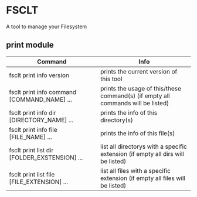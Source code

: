 # FSCLT
A tool to manage your Filesystem

## print module

Command										|Info
--------------------------------------------|----------------------
fsclt print info version					| prints the current version of this tool
fsclt print info command [COMMAND_NAME]	...	| prints the usage of this/these command(s) (if empty all commands will be listed)
fsclt print info dir [DIRECTORY_NAME] ...	| prints the info of this directory(s)
fsclt print info file [FILE_NAME] ...		| prints the info of this file(s)
fsclt print list dir [FOLDER_EXSTENSION] ...| list all directorys with a specific extension (if empty all dirs will be listed)
fsclt print list file [FILE_EXTENSION] ...	| list all files with a specific extension (if empty all files will be listed)

